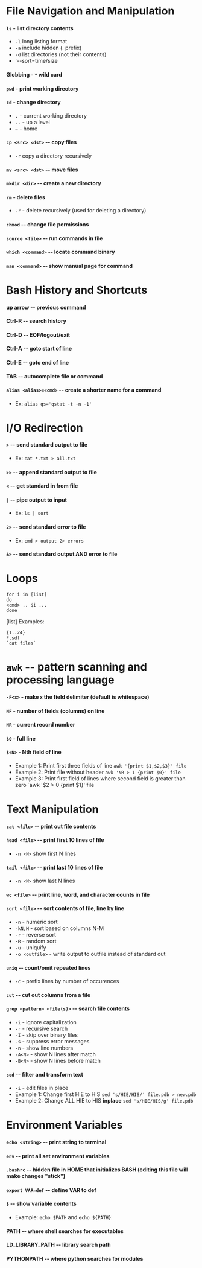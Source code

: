 # File Navigation and Manipulation
#### `ls` - list directory contents
* `-l` long listing format
* `-a` include hidden (. prefix)
* `-d` list directories (not their contents)
* `--sort=time/size
#### Globbing - `*` wild  card
#### `pwd` - print working directory
#### `cd` - change directory
* `.` - current working directory
* `..` - up a level
* `~` - home
#### `cp <src> <dst>` -- copy files
* `-r` copy a directory recursively
#### `mv <src> <dst>` -- move files
#### `mkdir <dir>` -- create a new directory
#### `rm` - delete files
* `-r` - delete recursively (used for deleting a directory)
#### `chmod` -- change file permissions
#### `source <file>` -- run commands in file
#### `which <command>` -- locate command binary
#### `man <command>` -- show manual page for command


# Bash History and Shortcuts
#### up arrow -- previous command
#### Ctrl-R -- search history
#### Ctrl-D -- EOF/logout/exit
#### Ctrl-A -- goto start of line
#### Ctrl-E -- goto end of line
#### TAB -- autocomplete file or command
#### `alias <alias>=<cmd>` -- create a shorter name for a command
* Ex: `alias qs='qstat -t -n -1'`


# I/O Redirection
#### `>` -- send standard output to file
* Ex: `cat *.txt > all.txt`
#### `>>` -- append standard output to file
#### `<` -- get standard in from file
#### `|` -- pipe output to input
* Ex: `ls | sort`
#### `2>` -- send standard error to file
* Ex: `cmd > output 2> errors`
#### `&>` -- send standard output AND error to file


# Loops
    for i in [list]
    do
    <cmd> .. $i ...
    done

[list] Examples:

    {1..24}
    *.sdf
    `cat files`

# `awk` -- pattern scanning and processing language
#### `-F<x>` - make `x` the field delimiter (default is whitespace)
#### `NF` - number of fields (columns) on line
#### `NR` - current record number
#### `$0` - full line
#### `$<N>` - Nth field of line
* Example 1: Print first three fields of line  `awk '{print $1,$2,$3}' file`
* Example 2: Print file without header  `awk 'NR > 1 {print $0}' file`
* Example 3: Print first field of lines where second field is greater than zero `awk '$2 > 0 {print $1}' file

# Text Manipulation
#### `cat <file>` -- print out file contents
#### `head <file>` -- print first 10 lines of file
* `-n <N>` show first N lines
#### `tail <file>` -- print last 10 lines of file
* `-n <N>` show last N lines
#### `wc <file>` -- print line, word, and character counts in file
#### `sort <file>` -- sort contents of file, line by line
* `-n` - numeric sort
* `-kN,M` - sort based on columns N-M
* `-r` - reverse sort
* `-R` - random sort
* `-u` - uniquify 
* `-o <outfile>` - write output to outfile instead of standard out
#### `uniq` -- count/omit repeated lines
* `-c` - prefix lines by number of occurences
#### `cut` -- cut out columns from a file
#### `grep <pattern> <file(s)>` -- search file contents
* `-i` - ignore capitalization
* `-r` - recursive search
* `-I` - skip over binary files
* `-s` - suppress error messages
* `-n` - show line numbers
* `-A<N>` - show N lines after match
* `-B<N>` - show N lines before match
#### `sed` -- filter and transform text
* `-i` - edit files in place
* Example 1: Change first HIE to HIS `sed 's/HIE/HIS/' file.pdb > new.pdb`
* Example 2: Change ALL HIE to HIS **inplace** `sed 's/HIE/HIS/g' file.pdb`


# Environment Variables
#### `echo <string>` -- print string to terminal
#### `env` -- print all set environment variables
#### `.bashrc` -- hidden file in HOME that initializes BASH (editing this file will make changes "stick")
#### `export VAR=def` -- define VAR to def
#### `$` -- show variable contents
* Example: `echo $PATH` and `echo ${PATH}`
#### PATH -- where shell searches for executables
#### LD_LIBRARY_PATH -- library search path
#### PYTHONPATH -- where python searches for modules
